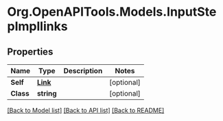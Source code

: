 # Org.OpenAPITools.Models.InputStepImpllinks

## Properties

Name | Type | Description | Notes
------------ | ------------- | ------------- | -------------
**Self** | [**Link**](Link.md) |  | [optional] 
**Class** | **string** |  | [optional] 

[[Back to Model list]](../README.md#documentation-for-models) [[Back to API list]](../README.md#documentation-for-api-endpoints) [[Back to README]](../README.md)

